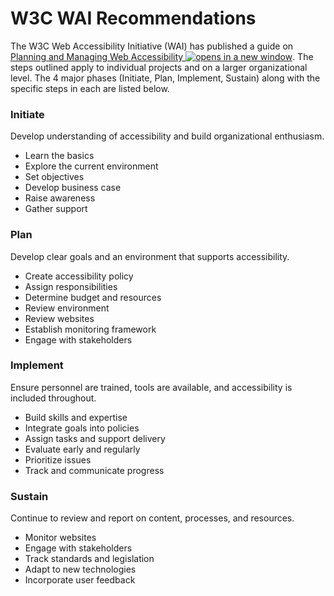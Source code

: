 # W3C WAI Recommendations

The W3C Web Accessibility Initiative (WAI) has published a guide on [Planning and Managing Web Accessibility ![opens in a new window](https://dequeuniversity.com/assets/images/template/courses2014/new-window.png)](https://www.w3.org/WAI/planning-and-managing/). The steps outlined apply to individual projects and on a larger organizational level. The 4 major phases (Initiate, Plan, Implement, Sustain) along with the specific steps in each are listed below.

### Initiate

Develop understanding of accessibility and build organizational enthusiasm.

* Learn the basics
* Explore the current environment
* Set objectives
* Develop business case
* Raise awareness
* Gather support

### Plan

Develop clear goals and an environment that supports accessibility.

* Create accessibility policy
* Assign responsibilities
* Determine budget and resources
* Review environment
* Review websites
* Establish monitoring framework
* Engage with stakeholders

### Implement

Ensure personnel are trained, tools are available, and accessibility is included throughout.

* Build skills and expertise
* Integrate goals into policies
* Assign tasks and support delivery
* Evaluate early and regularly
* Prioritize issues
* Track and communicate progress

### Sustain

Continue to review and report on content, processes, and resources.

* Monitor websites
* Engage with stakeholders
* Track standards and legislation
* Adapt to new technologies
* Incorporate user feedback

